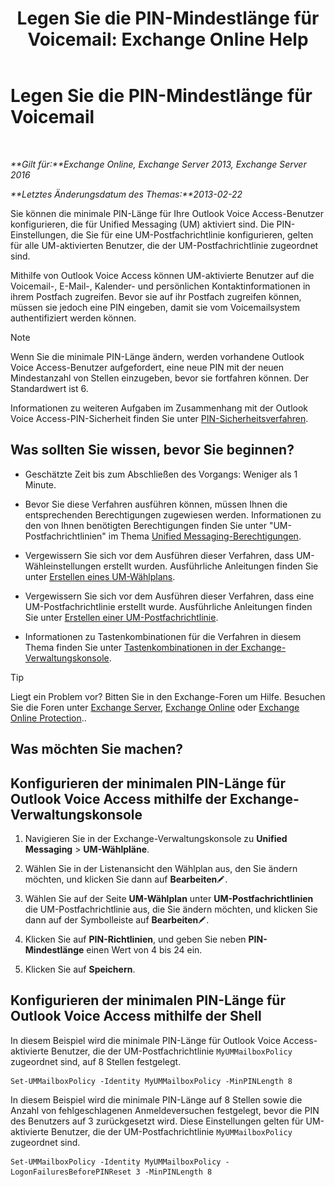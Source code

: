 ﻿---
title: 'Legen Sie die PIN-Mindestlänge für Voicemail: Exchange Online Help'
TOCTitle: Legen Sie die PIN-Mindestlänge für Voicemail
ms:assetid: b2ecab54-42e6-45af-8322-615cc1f68dd9
ms:mtpsurl: https://technet.microsoft.com/de-de/library/Bb124271(v=EXCHG.150)
ms:contentKeyID: 50554903
ms.date: 05/23/2018
mtps_version: v=EXCHG.150
ms.translationtype: MT
---

# Legen Sie die PIN-Mindestlänge für Voicemail

 

_**Gilt für:**Exchange Online, Exchange Server 2013, Exchange Server 2016_

_**Letztes Änderungsdatum des Themas:**2013-02-22_

Sie können die minimale PIN-Länge für Ihre Outlook Voice Access-Benutzer konfigurieren, die für Unified Messaging (UM) aktiviert sind. Die PIN-Einstellungen, die Sie für eine UM-Postfachrichtlinie konfigurieren, gelten für alle UM-aktivierten Benutzer, die der UM-Postfachrichtlinie zugeordnet sind.

Mithilfe von Outlook Voice Access können UM-aktivierte Benutzer auf die Voicemail-, E-Mail-, Kalender- und persönlichen Kontaktinformationen in ihrem Postfach zugreifen. Bevor sie auf ihr Postfach zugreifen können, müssen sie jedoch eine PIN eingeben, damit sie vom Voicemailsystem authentifiziert werden können.


> [!NOTE]
> Wenn Sie die minimale PIN-Länge ändern, werden vorhandene Outlook Voice Access-Benutzer aufgefordert, eine neue PIN mit der neuen Mindestanzahl von Stellen einzugeben, bevor sie fortfahren können. Der Standardwert ist 6.



Informationen zu weiteren Aufgaben im Zusammenhang mit der Outlook Voice Access-PIN-Sicherheit finden Sie unter [PIN-Sicherheitsverfahren](pin-security-procedures-exchange-2013-help.md).

## Was sollten Sie wissen, bevor Sie beginnen?

  - Geschätzte Zeit bis zum Abschließen des Vorgangs: Weniger als 1 Minute.

  - Bevor Sie diese Verfahren ausführen können, müssen Ihnen die entsprechenden Berechtigungen zugewiesen werden. Informationen zu den von Ihnen benötigten Berechtigungen finden Sie unter "UM-Postfachrichtlinien" im Thema [Unified Messaging-Berechtigungen](unified-messaging-permissions-exchange-2013-help.md).

  - Vergewissern Sie sich vor dem Ausführen dieser Verfahren, dass UM-Wähleinstellungen erstellt wurden. Ausführliche Anleitungen finden Sie unter [Erstellen eines UM-Wählplans](create-a-um-dial-plan-exchange-2013-help.md).

  - Vergewissern Sie sich vor dem Ausführen dieser Verfahren, dass eine UM-Postfachrichtlinie erstellt wurde. Ausführliche Anleitungen finden Sie unter [Erstellen einer UM-Postfachrichtlinie](create-a-um-mailbox-policy-exchange-2013-help.md).

  - Informationen zu Tastenkombinationen für die Verfahren in diesem Thema finden Sie unter [Tastenkombinationen in der Exchange-Verwaltungskonsole](keyboard-shortcuts-in-the-exchange-admin-center-exchange-online-protection-help.md).


> [!TIP]
> Liegt ein Problem vor? Bitten Sie in den Exchange-Foren um Hilfe. Besuchen Sie die Foren unter <A href="https://go.microsoft.com/fwlink/p/?linkid=60612">Exchange Server</A>, <A href="https://go.microsoft.com/fwlink/p/?linkid=267542">Exchange Online</A> oder <A href="https://go.microsoft.com/fwlink/p/?linkid=285351">Exchange Online Protection</A>..



## Was möchten Sie machen?

## Konfigurieren der minimalen PIN-Länge für Outlook Voice Access mithilfe der Exchange-Verwaltungskonsole

1.  Navigieren Sie in der Exchange-Verwaltungskonsole zu **Unified Messaging** \> **UM-Wählpläne**.

2.  Wählen Sie in der Listenansicht den Wählplan aus, den Sie ändern möchten, und klicken Sie dann auf **Bearbeiten**![Bearbeitungssymbol](images/Bb124582.6f53ccb2-1f13-4c02-bea0-30690e6ea71d(EXCHG.150).gif "Bearbeitungssymbol").

3.  Wählen Sie auf der Seite **UM-Wählplan** unter **UM-Postfachrichtlinien** die UM-Postfachrichtlinie aus, die Sie ändern möchten, und klicken Sie dann auf der Symbolleiste auf **Bearbeiten**![Bearbeitungssymbol](images/Bb124582.6f53ccb2-1f13-4c02-bea0-30690e6ea71d(EXCHG.150).gif "Bearbeitungssymbol").

4.  Klicken Sie auf **PIN-Richtlinien**, und geben Sie neben **PIN-Mindestlänge** einen Wert von 4 bis 24 ein.

5.  Klicken Sie auf **Speichern**.

## Konfigurieren der minimalen PIN-Länge für Outlook Voice Access mithilfe der Shell

In diesem Beispiel wird die minimale PIN-Länge für Outlook Voice Access-aktivierte Benutzer, die der UM-Postfachrichtlinie `MyUMMailboxPolicy` zugeordnet sind, auf 8 Stellen festgelegt.

    Set-UMMailboxPolicy -Identity MyUMMailboxPolicy -MinPINLength 8

In diesem Beispiel wird die minimale PIN-Länge auf 8 Stellen sowie die Anzahl von fehlgeschlagenen Anmeldeversuchen festgelegt, bevor die PIN des Benutzers auf 3 zurückgesetzt wird. Diese Einstellungen gelten für UM-aktivierte Benutzer, die der UM-Postfachrichtlinie `MyUMMailboxPolicy` zugeordnet sind.

    Set-UMMailboxPolicy -Identity MyUMMailboxPolicy -LogonFailuresBeforePINReset 3 -MinPINLength 8

